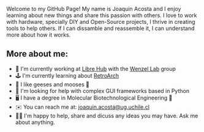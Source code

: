 Welcome to my GitHub Page! My name is Joaquin Acosta and I enjoy learning about new things and share this passion with others. I love to work with hardware, specially DIY and Open-Source projects, I thrive in creating tools to help others. If I can dissamble and reassemble it, I can understand more about how it works.

## More about me:

+ :briefcase: I'm currently working at [Libre Hub](https://github.com/LIBREhub) with the [Wenzel Lab](https://github.com/wenzel-lab) group 
+ :joystick: I'm currently learning about [RetroArch](https://github.com/libretro/RetroArch)
+ :swan: I like geeses and mooses :deer:
+ :snake: I'm looking for help with complex GUI frameworks based in Python
+ :desktop_computer: I have a degree in Molecular Biotechnological Engineering :dna:
+ :envelope: You can reach me at: joaquin.acosta@ug.uchile.cl
+ :mage_man: I'm happy to help, share and dicuss any ideas you may have. Ask me about anything.
